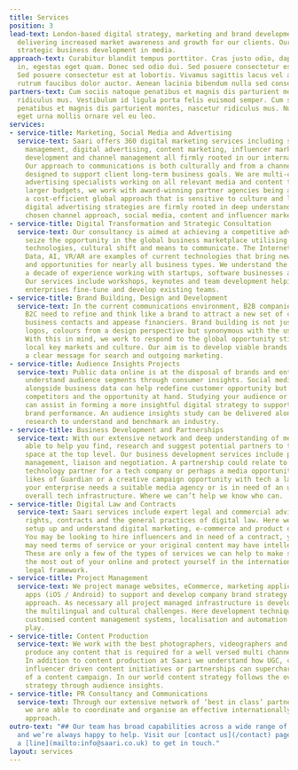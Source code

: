```yaml
---
title: Services
position: 3
lead-text: London-based digital strategy, marketing and brand development consultancy,
  delivering increased market awareness and growth for our clients. Our services include
  strategic business development in media.
approach-text: Curabitur blandit tempus porttitor. Cras justo odio, dapibus ac facilisis
  in, egestas eget quam. Donec sed odio dui. Sed posuere consectetur est at lobortis.
  Sed posuere consectetur est at lobortis. Vivamus sagittis lacus vel augue laoreet
  rutrum faucibus dolor auctor. Aenean lacinia bibendum nulla sed consectetur.
partners-text: Cum sociis natoque penatibus et magnis dis parturient montes, nascetur
  ridiculus mus. Vestibulum id ligula porta felis euismod semper. Cum sociis natoque
  penatibus et magnis dis parturient montes, nascetur ridiculus mus. Nullam quis risus
  eget urna mollis ornare vel eu leo.
services:
- service-title: Marketing, Social Media and Advertising
  service-text: Saari offers 360 digital marketing services including social media
    management, digital advertising, content marketing, influencer marketing, audience
    development and channel management all firmly rooted in our international dna.
    Our approach to communications is both culturally and from a channel perspective
    designed to support client long-term business goals. We are multi-channel digital
    advertising specialists working on all relevant media and content types. With
    larger budgets, we work with award-winning partner agencies being able to deliver
    a cost-efficient global approach that is sensitive to culture and language. Our
    digital advertising strategies are firmly rooted in deep understanding of SEO,
    chosen channel approach, social media, content and influencer marketing techniques.
- service-title: Digital Transformation and Strategic Consultation
  service-text: Our consultancy is aimed at achieving a competitive advantage and
    seize the opportunity in the global business marketplace utilising relevant digital
    technologies, cultural shift and means to communicate. The Internet of Things,
    Data, AI, VR/AR are examples of current technologies that bring new challenges
    and opportunities for nearly all business types. We understand the 360 with over
    a decade of experience working with startups, software businesses and brands.
    Our services include workshops, keynotes and team development helping brands and
    enterprises fine-tune and develop existing teams.
- service-title: Brand Building, Design and Development
  service-text: In the current communications environment, B2B companies alongside
    B2C need to refine and think like a brand to attract a new set of customers, buyers,
    business contacts and appease financiers. Brand building is not just the typography,
    logos, colours from a design perspective but synonymous with the user experience.
    With this in mind, we work to respond to the global opportunity still appreciating
    local key markets and culture. Our aim is to develop viable brands that deliver
    a clear message for search and outgoing marketing.
- service-title: Audience Insights Projects
  service-text: Public data online is at the disposal of brands and enterprises to
    understand audience segments through consumer insights. Social media insights
    alongside business data can help redefine customer opportunity but also study
    competitors and the opportunity at hand. Studying your audience or business segment
    can assist in forming a more insightful digital strategy to support sales and
    brand performance. An audience insights study can be delivered alongside wider
    research to understand and benchmark an industry.
- service-title: Business Development and Partnerships
  service-text: With our extensive network and deep understanding of media, we are
    able to help you find, research and suggest potential partners to tackle this
    space at the top level. Our business development services include partnerships
    management, liaison and negotiation. A partnership could relate to finding a suitable
    technology partner for a tech company or perhaps a media opportunity with the
    likes of Guardian or a creative campaign opportunity with tech a la Spotify. Perhaps
    your enterprise needs a suitable media agency or is in need of an update to the
    overall tech infrastructure. Where we can’t help we know who can.
- service-title: Digital Law and Contracts
  service-text: Saari services include expert legal and commercial advice in digital
    rights, contracts and the general practices of digital law. Here we know how to
    setup up and understand digital marketing, e-commerce and product environments.
    You may be looking to hire influencers and in need of a contract, your web environment
    may need terms of service or your original content may have intellectual property.
    These are only a few of the types of services we can help to make sure you make
    the most out of your online and protect yourself in the internationally complex
    legal framework.
- service-title: Project Management
  service-text: We project manage websites, eCommerce, marketing applications, cross-platform
    apps (iOS / Android) to support and develop company brand strategy and business
    approach. As necessary all project managed infrastructure is developed to match
    the multilingual and cultural challenges. Here development techniques such as
    customised content management systems, localisation and automation can come into
    play.
- service-title: Content Production
  service-text: We work with the best photographers, videographers and animators to
    produce any content that is required for a well versed multi channel campaign.
    In addition to content production at Saari we understand how UGC, crowdfunding,
    influencer driven content initiatives or partnerships can supercharge the delivery
    of a content campaign. In our world content strategy follows the overall brand
    strategy through audience insights.
- service-title: PR Consultancy and Communications
  service-text: Through our extensive network of ‘best in class’ partner companies,
    we are able to coordinate and organise an effective internationally focussed communications
    approach.
outro-text: "## Our team has broad capabilities across a wide range of industries
  and we’re always happy to help. Visit our [contact us](/contact) page or drop us
  a [line](mailto:info@saari.co.uk) to get in touch."
layout: services
---
```


